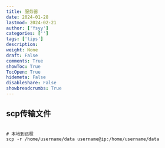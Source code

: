 ```yaml
---
title: 服务器
date: 2024-01-28
lastmod: 2024-02-21
author: ['Ysyy']
categories: ['']
tags: ['tips']
description: 
weight: None
draft: False
comments: True
showToc: True
TocOpen: True
hidemeta: False
disableShare: False
showbreadcrumbs: True
---
```

## scp传输文件
```shell

# 本地到远程
scp -r /home/username/data username@ip:/home/username/data


```